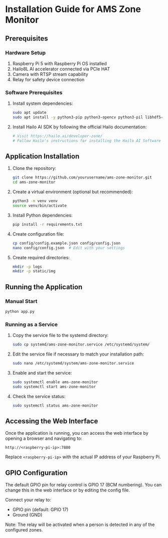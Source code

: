 # Installation Guide for AMS Zone Monitor

## Prerequisites

### Hardware Setup
1. Raspberry Pi 5 with Raspberry Pi OS installed
2. Hailo8L AI accelerator connected via PCIe HAT
3. Camera with RTSP stream capability
4. Relay for safety device connection

### Software Prerequisites

1. Install system dependencies:
   ```bash
   sudo apt update
   sudo apt install -y python3-pip python3-opencv python3-pil libhdf5-dev libatlas-base-dev python3-numpy python3-websockets
   ```

2. Install Hailo AI SDK by following the official Hailo documentation:
   ```bash
   # Visit https://hailo.ai/developer-zone/
   # Follow Hailo's instructions for installing the Hailo AI Software Suite on Raspberry Pi
   ```

## Application Installation

1. Clone the repository:
   ```bash
   git clone https://github.com/yourusername/ams-zone-monitor.git
   cd ams-zone-monitor
   ```

2. Create a virtual environment (optional but recommended):
   ```bash
   python3 -m venv venv
   source venv/bin/activate
   ```

3. Install Python dependencies:
   ```bash
   pip install -r requirements.txt
   ```

4. Create configuration file:
   ```bash
   cp config/config.example.json config/config.json
   nano config/config.json  # Edit with your settings
   ```

5. Create required directories:
   ```bash
   mkdir -p logs
   mkdir -p static/img
   ```

## Running the Application

### Manual Start
```bash
python app.py
```

### Running as a Service
1. Copy the service file to the systemd directory:
   ```bash
   sudo cp systemd/ams-zone-monitor.service /etc/systemd/system/
   ```

2. Edit the service file if necessary to match your installation path:
   ```bash
   sudo nano /etc/systemd/system/ams-zone-monitor.service
   ```

3. Enable and start the service:
   ```bash
   sudo systemctl enable ams-zone-monitor
   sudo systemctl start ams-zone-monitor
   ```

4. Check the service status:
   ```bash
   sudo systemctl status ams-zone-monitor
   ```

## Accessing the Web Interface

Once the application is running, you can access the web interface by opening a browser and navigating to:

```
http://<raspberry-pi-ip>:7800
```

Replace `<raspberry-pi-ip>` with the actual IP address of your Raspberry Pi.

## GPIO Configuration

The default GPIO pin for relay control is GPIO 17 (BCM numbering). You can change this in the web interface or by editing the config file.

Connect your relay to:
- GPIO pin (default: GPIO 17)
- Ground (GND)

Note: The relay will be activated when a person is detected in any of the configured zones.

